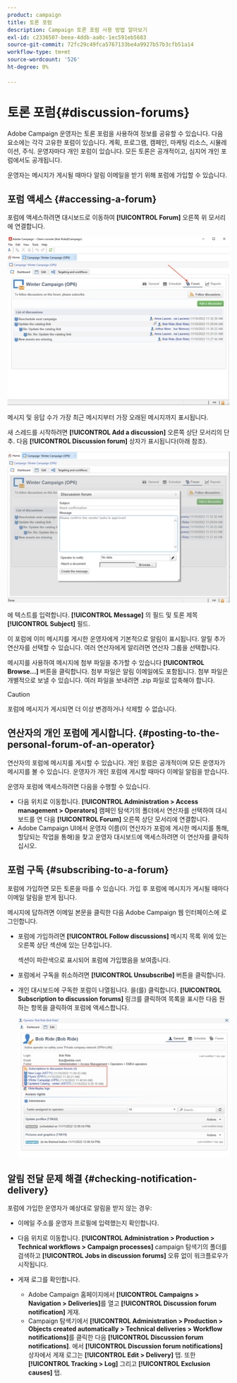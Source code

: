 ```yaml
---
product: campaign
title: 토론 포럼
description: Campaign 토론 포럼 사용 방법 알아보기
exl-id: c2336507-beea-4ddb-aa8c-1ec591eb5683
source-git-commit: 72fc29c49fca5767133be4a9927b57b3cfb51a14
workflow-type: tm+mt
source-wordcount: '526'
ht-degree: 0%

---
```


# 토론 포럼{#discussion-forums}

Adobe Campaign 운영자는 토론 포럼을 사용하여 정보를 공유할 수 있습니다. 다음 요소에는 각각 고유한 포럼이 있습니다. 계획, 프로그램, 캠페인, 마케팅 리소스, 시뮬레이션, 주식. 운영자마다 개인 포럼이 있습니다. 모든 토론은 공개적이고, 심지어 개인 포럼에서도 공개됩니다.

운영자는 메시지가 게시될 때마다 알림 이메일을 받기 위해 포럼에 가입할 수 있습니다.

## 포럼 액세스 {#accessing-a-forum}

포럼에 액세스하려면 대시보드로 이동하여 **[!UICONTROL Forum]** 오른쪽 위 모서리에 연결합니다.

![](assets/mrm-forum-icon.png)

메시지 및 응답 수가 가장 최근 메시지부터 가장 오래된 메시지까지 표시됩니다.

새 스레드를 시작하려면 **[!UICONTROL Add a discussion]** 오른쪽 상단 모서리의 단추. 다음 **[!UICONTROL Discussion forum]** 상자가 표시됩니다(아래 참조).

![](assets/mrm-forum-new-thread.png)


에 텍스트를 입력합니다. **[!UICONTROL Message]** 의 필드 및 토론 제목 **[!UICONTROL Subject]** 필드.

이 포럼에 이미 메시지를 게시한 운영자에게 기본적으로 알림이 표시됩니다. 알릴 추가 연산자를 선택할 수 있습니다. 여러 연산자에게 알리려면 연산자 그룹을 선택합니다.

메시지를 사용하여 메시지에 첨부 파일을 추가할 수 있습니다  **[!UICONTROL Browse...]** 버튼을 클릭합니다. 첨부 파일은 알림 이메일에도 포함됩니다. 첨부 파일은 개별적으로 보낼 수 있습니다. 여러 파일을 보내려면 .zip 파일로 압축해야 합니다.

>[!CAUTION]
>
>포럼에 메시지가 게시되면 더 이상 변경하거나 삭제할 수 없습니다.

## 연산자의 개인 포럼에 게시합니다. {#posting-to-the-personal-forum-of-an-operator}

연산자의 포럼에 메시지를 게시할 수 있습니다. 개인 포럼은 공개적이며 모든 운영자가 메시지를 볼 수 있습니다. 운영자가 개인 포럼에 게시할 때마다 이메일 알림을 받습니다.

운영자 포럼에 액세스하려면 다음을 수행할 수 있습니다.

* 다음 위치로 이동합니다. **[!UICONTROL Administration > Access management > Operators]** 캠페인 탐색기의 폴더에서 연산자를 선택하여 대시보드를 연 다음 **[!UICONTROL Forum]** 오른쪽 상단 모서리에 연결합니다.
* Adobe Campaign UI에서 운영자 이름(이 연산자가 포럼에 게시한 메시지를 통해, 할당되는 작업을 통해)을 찾고 운영자 대시보드에 액세스하려면 이 연산자를 클릭하십시오.

## 포럼 구독 {#subscribing-to-a-forum}

포럼에 가입하면 모든 토론을 따를 수 있습니다. 가입 후 포럼에 메시지가 게시될 때마다 이메일 알림을 받게 됩니다.

메시지에 답하려면 이메일 본문을 클릭한 다음 Adobe Campaign 웹 인터페이스에 로그인합니다.

* 포럼에 가입하려면 **[!UICONTROL Follow discussions]** 메시지 목록 위에 있는 오른쪽 상단 섹션에 있는 단추입니다.

   섹션이 파란색으로 표시되어 포럼에 가입했음을 보여줍니다.

* 포럼에서 구독을 취소하려면 **[!UICONTROL Unsubscribe]** 버튼을 클릭합니다.

* 개인 대시보드에 구독한 포럼이 나열됩니다. 을(를) 클릭합니다. **[!UICONTROL Subscription to discussion forums]** 링크를 클릭하여 목록을 표시한 다음 원하는 항목을 클릭하여 포럼에 액세스합니다.

   ![](assets/forum-subscribed.png)


## 알림 전달 문제 해결 {#checking-notification-delivery}

포럼에 가입한 운영자가 예상대로 알림을 받지 않는 경우:

* 이메일 주소를 운영자 프로필에 입력했는지 확인합니다.
* 다음 위치로 이동합니다. **[!UICONTROL Administration > Production > Technical workflows > Campaign processes]** campaign 탐색기의 폴더를 검색하고 **[!UICONTROL Jobs in discussion forums]** 오류 없이 워크플로우가 시작됩니다.
* 게재 로그를 확인합니다.

   * Adobe Campaign 홈페이지에서 **[!UICONTROL Campaigns > Navigation > Deliveries]**&#x200B;를 열고 **[!UICONTROL Discussion forum notification]** 게재.
   * Campaign 탐색기에서 **[!UICONTROL Administration > Production > Objects created automatically > Technical deliveries > Workflow notifications]**&#x200B;를 클릭한 다음 **[!UICONTROL Discussion forum notifications]**.
   에서 **[!UICONTROL Discussion forum notifications]** 상자에서 게재 로그는 **[!UICONTROL Edit > Delivery]** 탭. 또한 **[!UICONTROL Tracking > Log]** 그리고 **[!UICONTROL Exclusion causes]** 탭.
